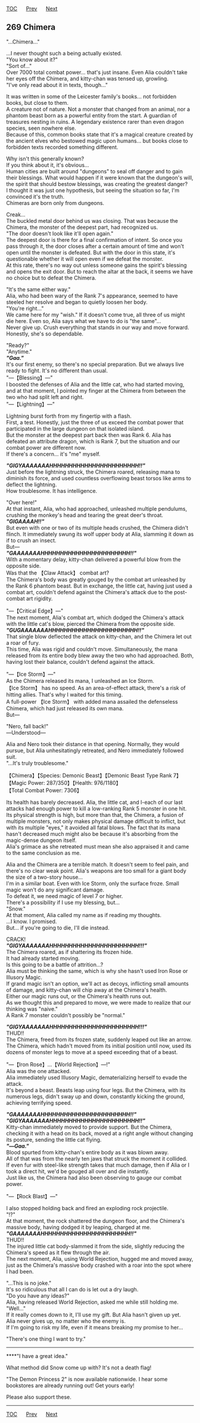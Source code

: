 [TOC](../readme.md)&nbsp;&nbsp;&nbsp;&nbsp;&nbsp;&nbsp;[Prev](chapter0268.md)&nbsp;&nbsp;&nbsp;&nbsp;&nbsp;&nbsp;[Next](chapter0270.md)



## 269 Chimera

"...Chimera..."  
  
...I never thought such a being actually existed.  
"You know about it?"  
"Sort of..."  
Over 7000 total combat power... that's just insane. Even Alia couldn't
take her eyes off the Chimera, and kitty-chan was tensed up, growling.  
"I've only read about it in texts, though..."  
  
It was written in some of the Leicester family's books... not forbidden
books, but close to them.  
A creature not of nature. Not a monster that changed from an animal, nor
a phantom beast born as a powerful entity from the start. A guardian of
treasures nesting in ruins. A legendary existence rarer than even dragon
species, seen nowhere else.  
Because of this, common books state that it's a magical creature created
by the ancient elves who bestowed magic upon humans... but books close
to forbidden texts recorded something different.  
  
Why isn't this generally known?  
If you think about it, it's obvious...  
Human cities are built around "dungeons" to seal off danger and to gain
their blessings. What would happen if it were known that the dungeon's
will, the spirit that should bestow blessings, was creating the greatest
danger?  
I thought it was just one hypothesis, but seeing the situation so far,
I'm convinced it's the truth.  
Chimeras are born only from dungeons.  
  
Creak...  
The buckled metal door behind us was closing. That was because the
Chimera, the monster of the deepest part, had recognized us.  
"The door doesn't look like it'll open again."  
The deepest door is there for a final confirmation of intent. So once
you pass through it, the door closes after a certain amount of time and
won't open until the monster is defeated. But with the door in this
state, it's questionable whether it will open even if we defeat the
monster.  
At this rate, there's no way out unless someone gains the spirit's
blessing and opens the exit door. But to reach the altar at the back, it
seems we have no choice but to defeat the Chimera.  
  
"It's the same either way."  
Alia, who had been wary of the Rank 7's appearance, seemed to have
steeled her resolve and began to quietly loosen her body.  
"You're right..."  
We came here for my "wish." If it doesn't come true, all three of us
might die here. Even so, Alia says what we have to do is "the same"...  
Never give up. Crush everything that stands in our way and move
forward.  
Honestly, she's so dependable.  
  
"Ready?"  
"Anytime."  
***"Gaa."***  
It's our first enemy, so there's no special preparation. But we always
live ready to fight. It's no different than usual.  
"―【Blessing】―"  
I boosted the defenses of Alia and the little cat, who had started
moving, and at that moment, I pointed my finger at the Chimera from
between the two who had split left and right.  
"―【Lightning】―"  
  
Lightning burst forth from my fingertip with a flash.  
First, a test. Honestly, just the three of us exceed the combat power
that participated in the large dungeon on that isolated island.  
But the monster at the deepest part back then was Rank 6. Alia has
defeated an attribute dragon, which is Rank 7, but the situation and our
combat power are different now.  
If there's a concern... it's "me" myself.  
  
***"GIGYAAAAAAAHHHHHHHHHHHHHHHHHHHHHHH!!"***  
Just before the lightning struck, the Chimera roared, releasing mana to
diminish its force, and used countless overflowing beast torsos like
arms to deflect the lightning.  
How troublesome. It has intelligence.  
  
"Over here!"  
At that instant, Alia, who had approached, unleashed multiple pendulums,
crushing the monkey's head and tearing the great deer's throat.  
***"GIGAAAAH!!"***  
But even with one or two of its multiple heads crushed, the Chimera
didn't flinch. It immediately swung its wolf upper body at Alia,
slamming it down as if to crush an insect.  
But―  
***"GAAAAAAAHHHHHHHHHHHHHHHHHHHHHHH!!"***  
With a momentary delay, kitty-chan delivered a powerful blow from the
opposite side.  
Was that the 【Claw Attack】 combat art?  
The Chimera's body was greatly gouged by the combat art unleashed by the
Rank 6 phantom beast. But in exchange, the little cat, having just used
a combat art, couldn't defend against the Chimera's attack due to the
post-combat art rigidity.  
  
"―【Critical Edge】―"  
The next moment, Alia's combat art, which dodged the Chimera's attack
with the little cat's blow, pierced the Chimera from the opposite
side.  
***"GUGAAAAAAAHHHHHHHHHHHHHHHHHHHHHHH!!"***  
That single blow deflected the attack on kitty-chan, and the Chimera let
out a roar of fury.  
This time, Alia was rigid and couldn't move. Simultaneously, the mana
released from its entire body blew away the two who had approached.
Both, having lost their balance, couldn't defend against the attack.  
  
"―【Ice Storm】―"  
As the Chimera released its mana, I unleashed an Ice Storm.  
【Ice Storm】 has no speed. As an area-of-effect attack, there's a risk
of hitting allies. That's why I waited for this timing.  
A full-power 【Ice Storm】 with added mana assailed the defenseless
Chimera, which had just released its own mana.  
But―  
  
"Nero, fall back!"  
―Understood―  
  
Alia and Nero took their distance in that opening. Normally, they would
pursue, but Alia unhesitatingly retreated, and Nero immediately followed
suit.  
"...It's truly troublesome."  
  
【Chimera】【Species: Demonic Beast】【Demonic Beast Type Rank 7】  
【Magic Power: 287/350】【Health: 976/1180】  
【Total Combat Power: 7306】  
  
Its health has barely decreased. Alia, the little cat, and I-each of our
last attacks had enough power to kill a low-ranking Rank 5 monster in
one hit.  
Its physical strength is high, but more than that, the Chimera, a fusion
of multiple monsters, not only makes physical damage difficult to
inflict, but with its multiple "eyes," it avoided all fatal blows. The
fact that its mana hasn't decreased much might also be because it's
absorbing from the magic-dense dungeon itself.  
Alia's grimace as she retreated must mean she also appraised it and came
to the same conclusion as me.  
  
Alia and the Chimera are a terrible match. It doesn't seem to feel pain,
and there's no clear weak point. Alia's weapons are too small for a
giant body the size of a two-story house...  
I'm in a similar boat. Even with Ice Storm, only the surface froze.
Small magic won't do any significant damage.  
To defeat it, we need magic of level 7 or higher.  
There's a possibility if I use my blessing, but...  
"Snow."  
At that moment, Alia called my name as if reading my thoughts.  
...I know. I promised.  
But... if you're going to die, I'll die instead.  
  
CRACK!  
***"GIGYAAAAAAAHHHHHHHHHHHHHHHHHHHHHHH!!!"***  
The Chimera roared, as if shattering its frozen hide.  
It had already started moving.  
Is this going to be a battle of attrition...?  
Alia must be thinking the same, which is why she hasn't used Iron Rose
or Illusory Magic.  
If grand magic isn't an option, we'll act as decoys, inflicting small
amounts of damage, and kitty-chan will chip away at the Chimera's
health.  
Either our magic runs out, or the Chimera's health runs out.  
As we thought this and prepared to move, we were made to realize that
our thinking was "naive."  
A Rank 7 monster couldn't possibly be "normal."  
  
***"GIGYAAAAAAAHHHHHHHHHHHHHHHHHHHHHHH!!!"***  
THUD!!  
The Chimera, freed from its frozen state, suddenly leaped out like an
arrow.  
The Chimera, which hadn't moved from its initial position until now,
used its dozens of monster legs to move at a speed exceeding that of a
beast.  
  
"―【Iron Rose】...【World Rejection】―!"  
Alia was the one attacked.  
Alia immediately used Illusory Magic, dematerializing herself to evade
the attack.  
It's beyond a beast. Beasts leap using four legs. But the Chimera, with
its numerous legs, didn't sway up and down, constantly kicking the
ground, achieving terrifying speed.  
  
***"GAAAAAAAHHHHHHHHHHHHHHHHHHHHHHH!!"***  
***"GIGYAAAAAAAHHHHHHHHHHHHHHHHHHHHHHH!!"***  
Kitty-chan immediately moved to provide support. But the Chimera,
checking it with a head on its back, moved at a right angle without
changing its posture, sending the little cat flying.  
***"―Gaa."***  
Blood spurted from kitty-chan's entire body as it was blown away.  
All of that was from the nearly ten jaws that struck the moment it
collided.  
If even fur with steel-like strength takes that much damage, then if
Alia or I took a direct hit, we'd be gouged all over and die
instantly.  
Just like us, the Chimera had also been observing to gauge our combat
power.  
  
"―【Rock Blast】―"  
  
I also stopped holding back and fired an exploding rock projectile.  
"!?"  
At that moment, the rock shattered the dungeon floor, and the Chimera's
massive body, having dodged it by leaping, charged at me.  
***"GAAAAAAAHHHHHHHHHHHHHHHHHHHHHHH!!"***  
THUD!!  
The injured little cat body-slammed it from the side, slightly reducing
the Chimera's speed as it flew through the air.  
The next moment, Alia, using World Rejection, hugged me and moved away,
just as the Chimera's massive body crashed with a roar into the spot
where I had been.  
  
"...This is no joke."  
It's so ridiculous that all I can do is let out a dry laugh.  
"Do you have any ideas?"  
Alia, having released World Rejection, asked me while still holding
me.  
"Well..."  
If it really comes down to it, I'll use my gift. But Alia hasn't given
up yet.  
Alia never gives up, no matter who the enemy is.  
If I'm going to risk my life, even if it means breaking my promise to
her...  
  
"There's one thing I want to try."  
  

------------------------------------------------------------------------

\*\*\*\*"I have a great idea."  
  
What method did Snow come up with? It's not a death flag!  
  
"The Demon Princess 2" is now available nationwide. I hear some
bookstores are already running out! Get yours early!  
  
Please also support these.  


---
[TOC](../readme.md)&nbsp;&nbsp;&nbsp;&nbsp;&nbsp;&nbsp;[Prev](chapter0268.md)&nbsp;&nbsp;&nbsp;&nbsp;&nbsp;&nbsp;[Next](chapter0270.md)

